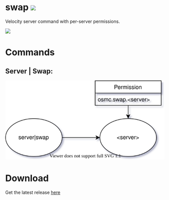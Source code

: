# swap <a href="https://discord.oskarsmc.com/"><img src="https://img.shields.io/discord/840618521611337759?color=pink&label=Discord&logo=discord&logoColor=pink&style=for-the-badge"></a>
Velocity server command with per-server permissions.

<a href="https://bstats.org/plugin/velocity/swap/12549"><img src="https://img.shields.io/bstats/servers/12549?color=green&style=for-the-badge"></a>

# Commands
## Server | Swap:
<img src="docs/swap.svg" alt="">

# Download
Get the latest release <a href="https://github.com/OskarsMC-Plugins/swap/releases/">here</a>